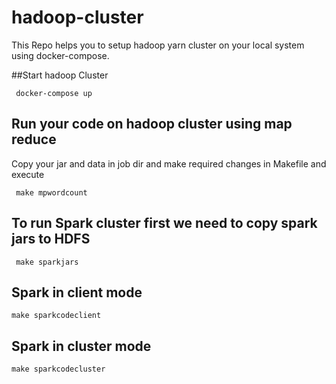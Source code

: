 # hadoop-cluster
This Repo helps you to setup hadoop yarn cluster on your local system using docker-compose.

##Start hadoop Cluster

<code> docker-compose up </code>

## Run your code on hadoop cluster using map reduce

Copy your jar and data in job dir and make required changes in Makefile and execute

<code> make mpwordcount  </code>

## To run Spark cluster first we need to copy spark jars to HDFS

<code> make sparkjars </code>

## Spark in client mode 

<code>make sparkcodeclient</code>

## Spark in cluster mode 

<code>make sparkcodecluster</code>